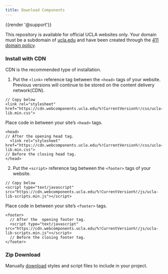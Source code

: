 ```yaml
---
title: Download Components
---
```

{{render '@support'}}

This repository is available for official UCLA websites only. Your domain must be a subdomain of [ucla.edu](https://ucla.edu) and have been created through the [411 domain policy](http://www.adminpolicies.ucla.edu/APP/Number/411.0).

### Install with CDN

CDN is the recommended type of installation.

1. Put the `<link>` reference tag between the `<head>` tags of your website. Previous versions will continue to be stored on the content delivery network(CDN).

```
// Copy below
<link rel="stylesheet" href="https://cdn.webcomponents.ucla.edu/%!CurrentVersion%!/css/ucla-lib.min.css">
```
Place code in between your site’s `<head>` tags.

```
<head>
// After the opening head tag.
  <link rel="stylesheet" href="https://cdn.webcomponents.ucla.edu/%!CurrentVersion%!/css/ucla-lib.min.css">
// Before the closing head tag.
</head>
```

2. Put the `<script>` reference tag between the `<footer>` tags of your website.

```
// Copy below
<script type="text/javascript" src="https://cdn.webcomponents.ucla.edu/%!CurrentVersion%!/js/ucla-lib-scripts.min.js"></script>
```

Place code in between your site’s `<footer>` tags.
```
<footer>
  // After the  opening footer tag.
  <script type="text/javascript" src="https://cdn.webcomponents.ucla.edu/%!CurrentVersion%!/js/ucla-lib-scripts.min.js"></script>
  // Before the closing footer tag.
</footer>
```

### Zip Download

Manually [download](https://cdn.webcomponents.ucla.edu/%!CurrentVersion%!/ucla-components.zip) styles and script files to include in your project.
